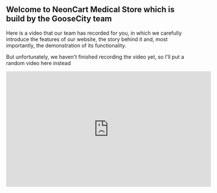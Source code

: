 ## Welcome to NeonCart Medical Store which is build by the GooseCity team

Here is a video that our team has recorded for you, in which we carefully introduce the features of our website, the story behind it and, most importantly, the demonstration of its functionality.

But unfortunately, we haven't finished recording the video yet, so I'll put a random video here instead
<iframe width="560" height="315" src="https://www.youtube.com/embed/dQw4w9WgXcQ" title="YouTube video player" frameborder="0" allow="accelerometer; autoplay; clipboard-write; encrypted-media; gyroscope; picture-in-picture" allowfullscreen></iframe>
